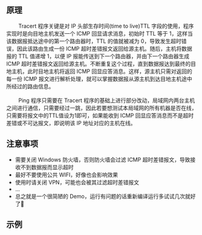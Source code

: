 ## 原理
&emsp;&emsp; Tracert 程序关键是对 IP 头部生存时间(time to live)TTL 字段的使用，程序实现时是向目地主机发送一个 ICMP 回显请求消息，初始时 TTL 等于 1，这样当该数据报抵达途中的第一个路由器时，TTL 的值就被减为 0，导致发生超时错误，因此该路由生成一份 ICMP 超时差错报文返回给源主机。随后，主机将数据报的 TTL 值递增 1，以便 IP 报能传送到下一个路由器，并由下一个路由器生成 ICMP 超时差错报文返回给源主机。不断重复这个过程，直到数据报达到最终的目地主机，此时目地主机将返回 ICMP 回显应答消息。这样，源主机只需对返回的每一份 ICMP 报文进行解析处理，就可以掌握数据报从源主机到达目地主机途中所经过的路由信息。<br><br>
&emsp;&emsp; Ping 程序只需要在 Tracert 程序的基础上进行部分改动，局域网内两台主机之间进行通信，只需要经过一跳，因此若要想测试本局域网的所有机器是否在线，只需要将报文中的TTL值设为1即可，如果能收到 ICMP 回显应答消息而不是超时差错或不可达报文，即说明该 IP 地址对应的主机在线。

## 注意事项

+ 需要关闭 Windows 防火墙，否则防火墙会过滤 ICMP 超时差错报文，导致接收不到数据报而显示超时
+ 最好不要使用公共 WIFI，好像也会影响效果
+ 使用时请关闭 VPN，可能也会被其过滤超时差错报文
+ ...
+ 总之就是一个很简陋的 Demo，运行有问题的话重新编译运行多试试几次就好了🙁

## 示例
